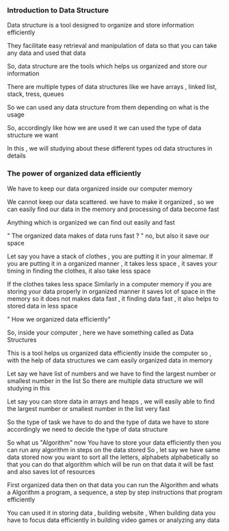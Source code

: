### Introduction to Data Structure 

Data structure is a tool designed to organize and store information efficiently

They facilitate easy retrieval and manipulation of data so that you can take any data and used that data

So, data structure are the tools which helps us organized and store our information 

There are multiple types of data structures like we have arrays , linked list, stack, tress, queues

So we can used any data structure from them depending on what is the usage

So, accordingly like how we are used it we can used the type of data structure we want

In this , we will studying about these different types od data structures in details

### The power of organized data efficiently

We have to keep our data organized inside our computer memory

We cannot keep our data scattered. we have to make it organized , so we can easily find our data in the memory
and processing of data become fast

Anything which is organized we can find out easily and fast

" The organized data makes of data runs fast ? " no, but also it save our space

Let say you have a stack of clothes , you are putting it in your almemar. If you are putting it in a organized manner , it takes less space , it saves your timing in finding the clothes, it also take less space

If the clothes takes less space 
Similarly in a computer memory if you are storing your data properly in organized manner it saves lot of space in the memory so it does not makes data fast , it finding data fast , it also helps to stored data in less space

" How we organized data efficiently"

So, inside your computer , here we have something called as Data Structures

This is a tool helps us organized data efficiently inside the computer so , with the help of data structures we cam easily organized data in memory

Let say we have list of numbers and we have to find the largest number or smallest number in the list So there are multiple data structure we will studying in this

Let say you can store data in arrays and heaps , we will easily able to find the largest number or smallest number in the list very fast

So the type of task we have to do and the type of data we have to store accordingly we need to decide the type of data structure

So what us "Algorithm" now
You have to store your data efficiently then you can run any algorithm in steps on the data stored
So , let say we have same data stored now you want to sort all the letters, alphabets alphabetically so that you can do that algorithm which will be run on that data it will be fast and also saves lot of resources

First organized data then on that data you can run the Algorithm and whats a Algorithm a program, a sequence, a step by step instructions that program efficiently 

You can used it in storing data , building website ,
When building data you have to focus data efficiently in building video games or analyzing any data